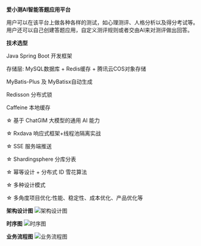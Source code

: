 **爱小测AI智能答题应用平台**

用户可以在该平台上做各种各样的测试，如心理测评、人格分析以及得分考试等。用户还可以自己创建答题应用，自定义测评规则或者交由AI来对测评做出回答。

**技术选型**

Java Spring Boot 开发框架

存储层: MySQL数据库 + Redis缓存 + 腾讯云COS对象存储

MyBatis-Plus 及 MyBatisx自动生成

Redisson 分布式锁

Caffeine 本地缓存

☆ 基于 ChatGlM 大模型的通用 AI 能力

☆ Rxdava 响应式框架+线程池隔离实战

☆ SSE 服务端推送

☆ Shardingsphere 分库分表

☆ 幂等设计 + 分布式 ID 雪花算法

☆ 多种设计模式

☆ 多角度项目优化:性能、稳定性、成本优化、产品优化等

**架构设计图**
![架构设计图](https://github.com/n0rm1e/AiQuickTest/assets/117525371/7405bfb4-0f7f-41b8-a265-94bfbea83027)

**时序图**
![时序图](https://github.com/n0rm1e/AiQuickTest/assets/117525371/a1a113b6-1d9b-41f8-8aa4-1ada2006c458)

**业务流程图**
![业务流程图](https://github.com/n0rm1e/AiQuickTest/assets/117525371/8c6a1fa9-b3f8-447b-9b7c-5d36fa9fdd37)
